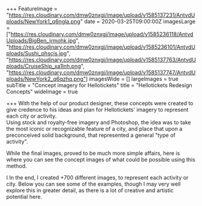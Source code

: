+++
FeatureImage = "https://res.cloudinary.com/dmw0znxgj/image/upload/v1585137231/AntvdUploads/NewYork1_q6ngla.png"
date = 2020-03-25T09:00:00Z
imagesLarge = ["https://res.cloudinary.com/dmw0znxgj/image/upload/v1585236118/AntvdUploads/BigBen_jrmohk.jpg", "https://res.cloudinary.com/dmw0znxgj/image/upload/v1585236101/AntvdUploads/Sushi_phscjs.jpg", "https://res.cloudinary.com/dmw0znxgj/image/upload/v1585137763/AntvdUploads/CruiseShip_xa1lnh.png", "https://res.cloudinary.com/dmw0znxgj/image/upload/v1585137747/AntvdUploads/NewYork2_q6qzhq.png"]
imagesWide = []
largeImages = true
subTitle = "Concept imagery for Hellotickets"
title = "Hellotickets Redesign Concepts"
wideImage = true

+++
With the help of our product designer, these concepts were created to give credence to his ideas and plan for Hellotickets' imagery to represent each city or activity.  
Using stock and royalty-free imagery and Photoshop, the idea was to take the most iconic or recognizable feature of a city, and place that upon a preconceived solid background, that represented a general "type of activity".  
  
While the final images, proved to be much more simple affairs, here is where you can see the concept images of what could be possible using this method.   
  
I In the end, I created +700 different images, to represent each activity or city. Below you can see some of the examples, though I may very well explore this in greater detail, as there is a lot of creative and artistic potential here.